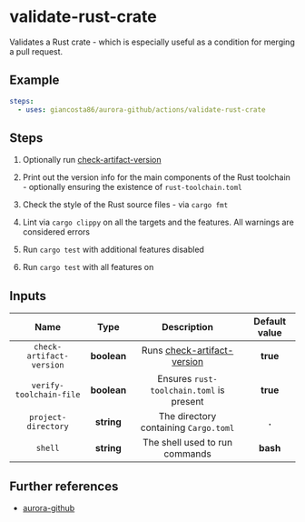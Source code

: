 # validate-rust-crate

Validates a Rust crate - which is especially useful as a condition for merging a pull request.

## Example

```yaml
steps:
  - uses: giancosta86/aurora-github/actions/validate-rust-crate
```

## Steps

1. Optionally run [check-artifact-version](../check-version/README.md)

1. Print out the version info for the main components of the Rust toolchain - optionally ensuring the existence of `rust-toolchain.toml`

1. Check the style of the Rust source files - via `cargo fmt`

1. Lint via `cargo clippy` on all the targets and the features. All warnings are considered errors

1. Run `cargo test` with additional features disabled

1. Run `cargo test` with all features on

## Inputs

|           Name           |    Type     |                        Description                        | Default value |
| :----------------------: | :---------: | :-------------------------------------------------------: | :-----------: |
| `check-artifact-version` | **boolean** | Runs [check-artifact-version](../check-version/README.md) |   **true**    |
| `verify-toolchain-file`  | **boolean** |         Ensures `rust-toolchain.toml` is present          |   **true**    |
|   `project-directory`    | **string**  |           The directory containing `Cargo.toml`           |     **.**     |
|         `shell`          | **string**  |              The shell used to run commands               |   **bash**    |

## Further references

- [aurora-github](../../README.md)

